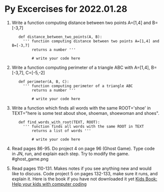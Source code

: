 # Py Excercises for 2022.01.28

1) Write a function computing distance between two points A=[1,4] and B=[-3,7]

          def distance_between_two_points(A, B):
            ''' function computing distance between two points A=[1,4] and B=[-3,7]
                returns a number '''
                
                # write your code here
                
                
 
2) Write a function computing perimeter of a triangle ABC with  A=[1,4], B=[-3,7], C=[-5,-2]

          def perimeter(A, B, C):
            ''' function computing perimeter of a triangle ABC
                returns a number '''
                
                # write your code here
                
                
 
3) Write a function which finds all words with the same ROOT='shoe' in TEXT="here is some test about shoe, shoeman, shoewoman and shoes".

          def find_words_with_root(TEXT, ROOT):
            ''' function finds all words with the same ROOT in TEXT
                returns a list of words '''
                
                # write your code here
                
           
  
                
4) Read pages 86-95. Do project 4 on page 96 (Ghost Game). Type code in JN, run, and explain each step. Try to modify the game. 
 #ghost_game.png

5) Read pages 110-131. Makes notes if you see anything new and would like to discuss.
Code project 5 on pages 132-133, make sure it runs, and explain it.   Here is the book if you have not downloaded it yet [Kids Book: Help your kids with computer coding](http://library.lol/main/72D218A7A73C4D4ABC7BE582EBD85385)
    
